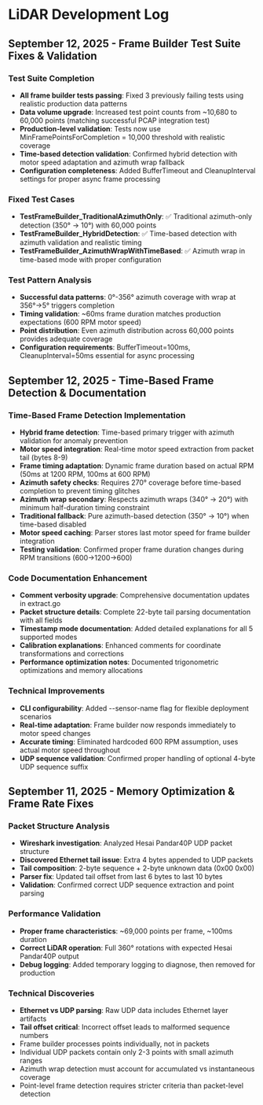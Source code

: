 # LiDAR Development Log

## September 12, 2025 - Frame Builder Test Suite Fixes & Validation

### Test Suite Completion
- **All frame builder tests passing**: Fixed 3 previously failing tests using realistic production data patterns
- **Data volume upgrade**: Increased test point counts from ~10,680 to 60,000 points (matching successful PCAP integration test)
- **Production-level validation**: Tests now use MinFramePointsForCompletion = 10,000 threshold with realistic coverage
- **Time-based detection validation**: Confirmed hybrid detection with motor speed adaptation and azimuth wrap fallback
- **Configuration completeness**: Added BufferTimeout and CleanupInterval settings for proper async frame processing

### Fixed Test Cases
- **TestFrameBuilder_TraditionalAzimuthOnly**: ✅ Traditional azimuth-only detection (350° → 10°) with 60,000 points
- **TestFrameBuilder_HybridDetection**: ✅ Time-based detection with azimuth validation and realistic timing
- **TestFrameBuilder_AzimuthWrapWithTimeBased**: ✅ Azimuth wrap in time-based mode with proper configuration

### Test Pattern Analysis
- **Successful data patterns**: 0°-356° azimuth coverage with wrap at 356°→5° triggers completion
- **Timing validation**: ~60ms frame duration matches production expectations (600 RPM motor speed)
- **Point distribution**: Even azimuth distribution across 60,000 points provides adequate coverage
- **Configuration requirements**: BufferTimeout=100ms, CleanupInterval=50ms essential for async processing

## September 12, 2025 - Time-Based Frame Detection & Documentation

### Time-Based Frame Detection Implementation
- **Hybrid frame detection**: Time-based primary trigger with azimuth validation for anomaly prevention
- **Motor speed integration**: Real-time motor speed extraction from packet tail (bytes 8-9)
- **Frame timing adaptation**: Dynamic frame duration based on actual RPM (50ms at 1200 RPM, 100ms at 600 RPM)
- **Azimuth safety checks**: Requires 270° coverage before time-based completion to prevent timing glitches
- **Azimuth wrap secondary**: Respects azimuth wraps (340° → 20°) with minimum half-duration timing constraint
- **Traditional fallback**: Pure azimuth-based detection (350° → 10°) when time-based disabled
- **Motor speed caching**: Parser stores last motor speed for frame builder integration
- **Testing validation**: Confirmed proper frame duration changes during RPM transitions (600→1200→600)

### Code Documentation Enhancement
- **Comment verbosity upgrade**: Comprehensive documentation updates in extract.go
- **Packet structure details**: Complete 22-byte tail parsing documentation with all fields
- **Timestamp mode documentation**: Added detailed explanations for all 5 supported modes
- **Calibration explanations**: Enhanced comments for coordinate transformations and corrections
- **Performance optimization notes**: Documented trigonometric optimizations and memory allocations

### Technical Improvements
- **CLI configurability**: Added --sensor-name flag for flexible deployment scenarios
- **Real-time adaptation**: Frame builder now responds immediately to motor speed changes
- **Accurate timing**: Eliminated hardcoded 600 RPM assumption, uses actual motor speed throughout
- **UDP sequence validation**: Confirmed proper handling of optional 4-byte UDP sequence suffix

## September 11, 2025 - Memory Optimization & Frame Rate Fixes

### Packet Structure Analysis
- **Wireshark investigation**: Analyzed Hesai Pandar40P UDP packet structure
- **Discovered Ethernet tail issue**: Extra 4 bytes appended to UDP packets
- **Tail composition**: 2-byte sequence + 2-byte unknown data (0x00 0x00)
- **Parser fix**: Updated tail offset from last 6 bytes to last 10 bytes
- **Validation**: Confirmed correct UDP sequence extraction and point parsing

### Performance Validation
- **Proper frame characteristics**: ~69,000 points per frame, ~100ms duration
- **Correct LiDAR operation**: Full 360° rotations with expected Hesai Pandar40P output
- **Debug logging**: Added temporary logging to diagnose, then removed for production

### Technical Discoveries
- **Ethernet vs UDP parsing**: Raw UDP data includes Ethernet layer artifacts
- **Tail offset critical**: Incorrect offset leads to malformed sequence numbers
- Frame builder processes points individually, not in packets
- Individual UDP packets contain only 2-3 points with small azimuth ranges
- Azimuth wrap detection must account for accumulated vs instantaneous coverage
- Point-level frame detection requires stricter criteria than packet-level detection
